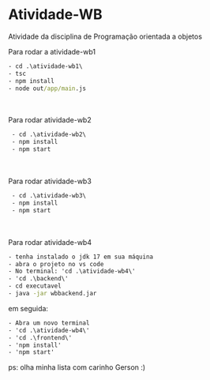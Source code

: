 # Atividade-WB
Atividade da disciplina de Programação orientada a objetos

Para rodar a atividade-wb1
```cmd
- cd .\atividade-wb1\
- tsc
- npm install
- node out/app/main.js
```
<br>
<br>
Para rodar atividade-wb2<br>

```cmd
 - cd .\atividade-wb2\
 - npm install
 - npm start
```

<br>
<br>
Para rodar atividade-wb3

```cmd
 - cd .\atividade-wb3\
 - npm install
 - npm start
```
<br>
<br>
Para rodar atividade-wb4

```cmd
- tenha instalado o jdk 17 em sua máquina
- abra o projeto no vs code
- No terminal: 'cd .\atividade-wb4\'
- 'cd .\backend\'
- cd executavel
- java -jar wbbackend.jar
```
em seguida:
```cmd
- Abra um novo terminal
- 'cd .\atividade-wb4\'
- 'cd .\frontend\'
- 'npm install'
- 'npm start'
```


ps: olha minha lista com carinho Gerson :)